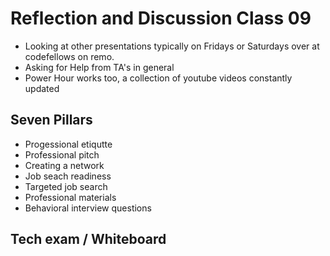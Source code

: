 # Reflection and Discussion Class 09

* Looking at other presentations typically on Fridays or Saturdays over at codefellows on remo.
* Asking for Help from TA's in general
* Power Hour works too, a collection of youtube videos constantly updated

## Seven Pillars

* Progessional etiqutte
* Professional pitch
* Creating a network
* Job seach readiness
* Targeted job search
* Professional materials
* Behavioral interview questions

## Tech exam / Whiteboard
